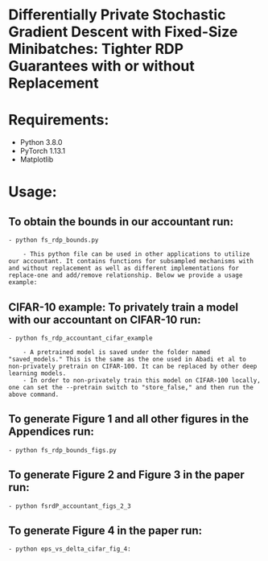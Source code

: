 # Differentially Private Stochastic Gradient Descent with Fixed-Size Minibatches: Tighter RDP Guarantees with or without Replacement

# Requirements:

- Python 3.8.0
- PyTorch 1.13.1
- Matplotlib

# Usage:

## To obtain the bounds in our accountant run:
    - python fs_rdp_bounds.py

        - This python file can be used in other applications to utilize our accountant. It contains functions for subsampled mechanisms with and without replacement as well as different implementations for replace-one and add/remove relationship. Below we provide a usage example:

## CIFAR-10 example: To privately train a model with our accountant on CIFAR-10 run:

    - python fs_rdp_accountant_cifar_example

        - A pretrained model is saved under the folder named "saved_models." This is the same as the one used in Abadi et al to non-privately pretrain on CIFAR-100. It can be replaced by other deep learning models.
        - In order to non-privately train this model on CIFAR-100 locally, one can set the --pretrain switch to "store_false," and then run the above command.

## To generate Figure 1 and all other figures in the Appendices run:

    - python fs_rdp_bounds_figs.py

## To generate Figure 2 and Figure 3 in the paper run:

    - python fsrdP_accountant_figs_2_3

## To generate Figure 4 in the paper run:

    - python eps_vs_delta_cifar_fig_4:
